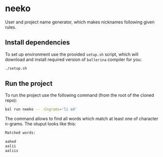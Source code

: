 # neeko

User and project name generator, which makes nicknames following given rules.

## Install dependencies

To set up environment use the provided `setup.sh` script, which will download and install required version of `ballerina` compiler for you:

```sh
./setup.sh
```

## Run the project

To run the project use the following command (from the root of the cloned repo):

```sh
bal run neeko -- -Cngrams='li ed'
```

The command allows to find all words which match at least one of character n-grams. The otuput looks like this:

```sh
Matched words:

aahed
aalii
aaliis
```
